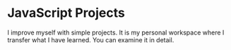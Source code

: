 # JavaScript Projects

I improve myself with simple projects.
It is my personal workspace where I transfer what I have learned. You can examine it in detail.

